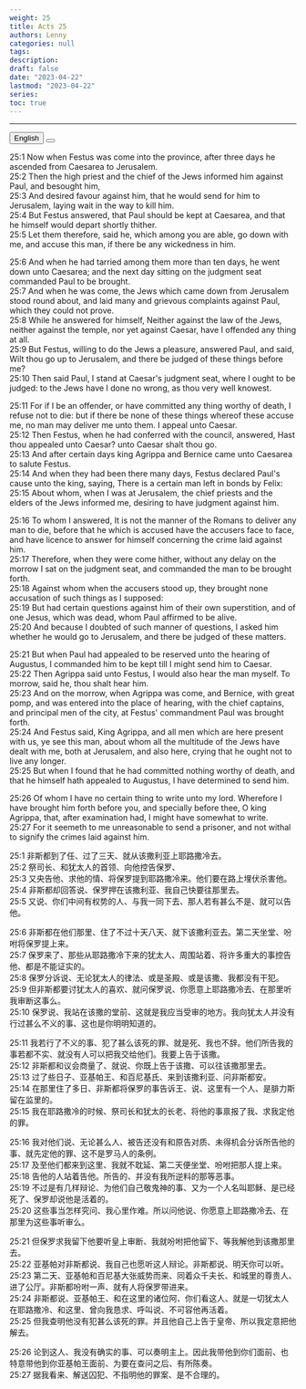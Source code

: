 ```yaml
---
weight: 25
title: Acts 25
authors: Lenny
categories: null
tags: 
description: 
draft: false
date: "2023-04-22"
lastmod: "2023-04-22"
series:
toc: true
---
```



<!--more-->
---

<!-- Tab links -->
<div class="tab">
  <button class="tablinks active" onclick="tablabel(event, 'english')">English</button>
  <button class="tablinks" onclick="tablabel(event, 'chinese')"></button>
  
</div>

<!-- Tab content -->
<div id="english" class="tabcontent" style="display:block">

25:1 Now when Festus was come into the province, after three days he ascended from Caesarea to Jerusalem.  
25:2 Then the high priest and the chief of the Jews informed him against Paul, and besought him,  
25:3 And desired favour against him, that he would send for him to Jerusalem, laying wait in the way to kill him.  
25:4 But Festus answered, that Paul should be kept at Caesarea, and that he himself would depart shortly thither.  
25:5 Let them therefore, said he, which among you are able, go down with me, and accuse this man, if there be any wickedness in him.  

25:6 And when he had tarried among them more than ten days, he went down unto Caesarea; and the next day sitting on the judgment seat commanded Paul to be brought.  
25:7 And when he was come, the Jews which came down from Jerusalem stood round about, and laid many and grievous complaints against Paul, which they could not prove.  
25:8 While he answered for himself, Neither against the law of the Jews, neither against the temple, nor yet against Caesar, have I offended any thing at all.  
25:9 But Festus, willing to do the Jews a pleasure, answered Paul, and said, Wilt thou go up to Jerusalem, and there be judged of these things before me?  
25:10 Then said Paul, I stand at Caesar's judgment seat, where I ought to be judged: to the Jews have I done no wrong, as thou very well knowest.  

25:11 For if I be an offender, or have committed any thing worthy of death, I refuse not to die: but if there be none of these things whereof these accuse me, no man may deliver me unto them. I appeal unto Caesar.  
25:12 Then Festus, when he had conferred with the council, answered, Hast thou appealed unto Caesar? unto Caesar shalt thou go.  
25:13 And after certain days king Agrippa and Bernice came unto Caesarea to salute Festus.  
25:14 And when they had been there many days, Festus declared Paul's cause unto the king, saying, There is a certain man left in bonds by Felix:  
25:15 About whom, when I was at Jerusalem, the chief priests and the elders of the Jews informed me, desiring to have judgment against him.  

25:16 To whom I answered, It is not the manner of the Romans to deliver any man to die, before that he which is accused have the accusers face to face, and have licence to answer for himself concerning the crime laid against him.  
25:17 Therefore, when they were come hither, without any delay on the morrow I sat on the judgment seat, and commanded the man to be brought forth.  
25:18 Against whom when the accusers stood up, they brought none accusation of such things as I supposed:  
25:19 But had certain questions against him of their own superstition, and of one Jesus, which was dead, whom Paul affirmed to be alive.  
25:20 And because I doubted of such manner of questions, I asked him whether he would go to Jerusalem, and there be judged of these matters.  

25:21 But when Paul had appealed to be reserved unto the hearing of Augustus, I commanded him to be kept till I might send him to Caesar.  
25:22 Then Agrippa said unto Festus, I would also hear the man myself. To morrow, said he, thou shalt hear him.  
25:23 And on the morrow, when Agrippa was come, and Bernice, with great pomp, and was entered into the place of hearing, with the chief captains, and principal men of the city, at Festus' commandment Paul was brought forth.  
25:24 And Festus said, King Agrippa, and all men which are here present with us, ye see this man, about whom all the multitude of the Jews have dealt with me, both at Jerusalem, and also here, crying that he ought not to live any longer.  
25:25 But when I found that he had committed nothing worthy of death, and that he himself hath appealed to Augustus, I have determined to send him.  

25:26 Of whom I have no certain thing to write unto my lord. Wherefore I have brought him forth before you, and specially before thee, O king Agrippa, that, after examination had, I might have somewhat to write.  
25:27 For it seemeth to me unreasonable to send a prisoner, and not withal to signify the crimes laid against him.  
</div>

<div id="chinese" class="tabcontent">

25:1 非斯都到了任、过了三天、就从该撒利亚上耶路撒冷去。  
25:2 祭司长、和犹太人的首领、向他控告保罗、  
25:3 又央告他、求他的情、将保罗提到耶路撒冷来。他们要在路上埋伏杀害他。  
25:4 非斯都却回答说、保罗押在该撒利亚、我自己快要往那里去。  
25:5 又说、你们中间有权势的人、与我一同下去、那人若有甚么不是、就可以告他。  

25:6 非斯都在他们那里、住了不过十天八天、就下该撒利亚去。第二天坐堂、吩咐将保罗提上来。  
25:7 保罗来了、那些从耶路撒冷下来的犹太人、周围站着、将许多重大的事控告他、都是不能证实的。  
25:8 保罗分诉说、无论犹太人的律法、或是圣殿、或是该撒、我都没有干犯。  
25:9 但非斯都要讨犹太人的喜欢、就问保罗说、你愿意上耶路撒冷去、在那里听我审断这事么。  
25:10 保罗说、我站在该撒的堂前、这就是我应当受审的地方。我向犹太人并没有行过甚么不义的事、这也是你明明知道的。  

25:11 我若行了不义的事、犯了甚么该死的罪、就是死、我也不辞。他们所告我的事若都不实、就没有人可以把我交给他们。我要上告于该撒。  
25:12 非斯都和议会商量了、就说、你既上告于该撒、可以往该撒那里去。  
25:13 过了些日子、亚基帕王、和百尼基氏、来到该撒利亚、问非斯都安。  
25:14 在那里住了多日、非斯都将保罗的事告诉王、说、这里有一个人、是腓力斯留在监里的。  
25:15 我在耶路撒冷的时候、祭司长和犹太的长老、将他的事禀报了我、求我定他的罪。  

25:16 我对他们说、无论甚么人、被告还没有和原告对质、未得机会分诉所告他的事、就先定他的罪、这不是罗马人的条例。  
25:17 及至他们都来到这里、我就不耽延、第二天便坐堂、吩咐把那人提上来。  
25:18 告他的人站着告他。所告的、并没有我所逆料的那等恶事。  
25:19 不过是有几样辩论、为他们自己敬鬼神的事、又为一个人名叫耶稣、是已经死了、保罗却说他是活着的。  
25:20 这些事当怎样究问、我心里作难。所以问他说、你愿意上耶路撒冷去、在那里为这些事听审么。  

25:21 但保罗求我留下他要听皇上审断、我就吩咐把他留下、等我解他到该撒那里去。  
25:22 亚基帕对非斯都说、我自己也愿听这人辩论。非斯都说、明天你可以听。  
25:23 第二天、亚基帕和百尼基大张威势而来、同着众千夫长、和城里的尊贵人、进了公厅。非斯都吩咐一声、就有人将保罗带进来。  
25:24 非斯都说、亚基帕王、和在这里的诸位阿、你们看这人、就是一切犹太人在耶路撒冷、和这里、曾向我恳求、呼叫说、不可容他再活着。  
25:25 但我查明他没有犯甚么该死的罪。并且他自己上告于皇帝、所以我定意把他解去。  

25:26 论到这人、我没有确实的事、可以奏明主上。因此我带他到你们面前、也特意带他到你亚基帕王面前、为要在查问之后、有所陈奏。  
25:27 据我看来、解送囚犯、不指明他的罪案、是不合理的。  
</div>